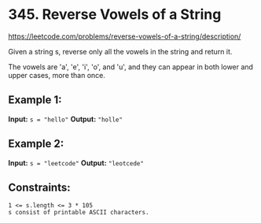 # 345. Reverse Vowels of a String
https://leetcode.com/problems/reverse-vowels-of-a-string/description/

Given a string s, reverse only all the vowels in the string and return it.

The vowels are 'a', 'e', 'i', 'o', and 'u', and they can appear in both lower and upper cases, more than once.

 

## Example 1:

**Input:** `s = "hello"`
**Output:** `"holle"`

## Example 2:

**Input:** `s = "leetcode"`
**Output:** `"leotcede"` 


## Constraints:
```
1 <= s.length <= 3 * 105
s consist of printable ASCII characters.
```